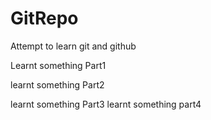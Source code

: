 # GitRepo
Attempt to learn git and github

Learnt something Part1

learnt something Part2

learnt something Part3 learnt something part4

